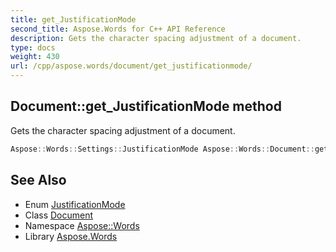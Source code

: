 ```yaml
---
title: get_JustificationMode
second_title: Aspose.Words for C++ API Reference
description: Gets the character spacing adjustment of a document.
type: docs
weight: 430
url: /cpp/aspose.words/document/get_justificationmode/
---
```

## Document::get_JustificationMode method


Gets the character spacing adjustment of a document.

```cpp
Aspose::Words::Settings::JustificationMode Aspose::Words::Document::get_JustificationMode()
```

## See Also

* Enum [JustificationMode](../../../aspose.words.settings/justificationmode/)
* Class [Document](../)
* Namespace [Aspose::Words](../../)
* Library [Aspose.Words](../../../)
